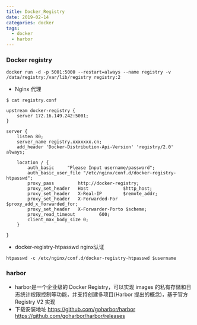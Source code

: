 ```yaml
---
title: Docker_Registry
date: 2019-02-14
categories: docker
tags:
  - docker
  - harbor
---
```


### Docker registry

```
docker run -d -p 5001:5000 --restart=always --name registry -v /data/registry:/var/lib/registry registry:2
```

<!--more-->

- Nginx 代理

```
$ cat registry.conf

upstream docker-registry {
    server 172.16.149.242:5001;
}

server {
    listen 80;
    server_name registry.xxxxxxx.cn;
    add_header 'Docker-Distribution-Api-Version' 'registry/2.0' always;
    
    location / {
        auth_basic	   "Please Input username/password";
        auth_basic_user_file "/etc/nginx/conf.d/docker-registry-htpasswd";
        proxy_pass         http://docker-registry;
        proxy_set_header   Host             $http_host;
        proxy_set_header   X-Real-IP        $remote_addr;
        proxy_set_header   X-Forwarded-For  $proxy_add_x_forwarded_for;
        proxy_set_header   X-Forwarder-Porto $scheme;
        proxy_read_timeout         600;
        client_max_body_size 0;
    }

}

```

- docker-registry-htpasswd nginx认证

```
htpasswd -c /etc/nginx/conf.d/docker-registry-htpasswd $username
```

### harbor
- harbor是一个企业级的 Docker Registry，可以实现 images 的私有存储和日志统计权限控制等功能，并支持创建多项目(Harbor 提出的概念)，基于官方 Registry V2 实现
- 下载安装地址
<https://github.com/goharbor/harbor>
<https://github.com/goharbor/harbor/releases>

